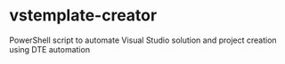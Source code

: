 # vstemplate-creator
PowerShell script to automate Visual Studio solution and project creation using DTE automation
